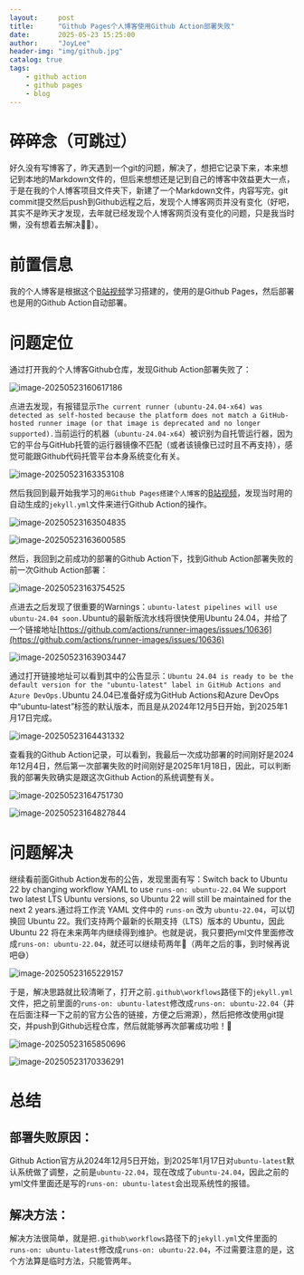 ```yaml
---
layout:     post
title:      "Github Pages个人博客使用Github Action部署失败"
date:       2025-05-23 15:25:00
author:     "JoyLee"
header-img: "img/github.jpg"
catalog: true
tags:
    - github action
    - github pages
    - blog
---
```


# 碎碎念（可跳过）

好久没有写博客了，昨天遇到一个git的问题，解决了，想把它记录下来，本来想记到本地的Markdown文件的，但后来想想还是记到自己的博客中效益更大一点，于是在我的个人博客项目文件夹下，新建了一个Markdown文件，内容写完，git commit提交然后push到Github远程之后，发现个人博客网页并没有变化（好吧，其实不是昨天才发现，去年就已经发现个人博客网页没有变化的问题，只是我当时懒，没有想着去解决😵‍💫）。

# 前置信息

我的个人博客是根据这个[B站视频](https://www.bilibili.com/video/BV12H4y1N7Q4/?share_source=copy_web&vd_source=9d8fb015c2e45564f35482aa604128e4)学习搭建的，使用的是Github Pages，然后部署也是用的Github Action自动部署。

# 问题定位

通过打开我的个人博客Github仓库，发现Github Action部署失败了：

![image-20250523160617186](https://cdn.jsdelivr.net/gh/amylee-github/my-blog-img/image-20250523160617186.png)

点进去发现，有报错显示`The current runner (ubuntu-24.04-x64) was detected as self-hosted because the platform does not match a GitHub-hosted runner image (or that image is deprecated and no longer supported).`当前运行的机器（`ubuntu-24.04-x64`）被识别为自托管运行器，因为它的平台与GitHub托管的运行器镜像不匹配（或者该镜像已过时且不再支持），感觉可能跟Github代码托管平台本身系统变化有关。

![image-20250523163353108](https://cdn.jsdelivr.net/gh/amylee-github/my-blog-img/image-20250523163353108.png)

然后我回到最开始我学习的`用Github Pages搭建个人博客`的[B站视频](https://www.bilibili.com/video/BV12H4y1N7Q4/?share_source=copy_web&vd_source=9d8fb015c2e45564f35482aa604128e4&t=114)，发现当时用的自动生成的`jekyll.yml`文件来进行Github Action的操作。

![image-20250523163504835](https://cdn.jsdelivr.net/gh/amylee-github/my-blog-img/image-20250523163504835.png)

![image-20250523163600585](https://cdn.jsdelivr.net/gh/amylee-github/my-blog-img/image-20250523163600585.png)

然后，我回到之前成功的部署的Github Action下，找到Github Action部署失败的前一次Github Action部署：

![image-20250523163754525](https://cdn.jsdelivr.net/gh/amylee-github/my-blog-img/image-20250523163754525.png)

点进去之后发现了很重要的Warnings：`ubuntu-latest pipelines will use ubuntu-24.04 soon.`Ubuntu的最新版流水线将很快使用Ubuntu 24.04，并给了一个链接地址[https://github.com/actions/runner-images/issues/10636](https://github.com/actions/runner-images/issues/10636)

![image-20250523163903447](https://cdn.jsdelivr.net/gh/amylee-github/my-blog-img/image-20250523163903447.png)

通过打开链接地址可以看到其中的公告显示：`Ubuntu 24.04 is ready to be the default version for the "ubuntu-latest" label in GitHub Actions and Azure DevOps.`Ubuntu 24.04已准备好成为GitHub Actions和Azure DevOps中“ubuntu-latest”标签的默认版本，而且是从2024年12月5日开始，到2025年1月17日完成。

![image-20250523164431332](https://cdn.jsdelivr.net/gh/amylee-github/my-blog-img/image-20250523164431332.png)

查看我的Github Action记录，可以看到，我最后一次成功部署的时间刚好是2024年12月4日，然后第一次部署失败的时间刚好是2025年1月18日，因此，可以判断我的部署失败确实是跟这次Github Action的系统调整有关。

![image-20250523164751730](https://cdn.jsdelivr.net/gh/amylee-github/my-blog-img/image-20250523164751730.png)

![image-20250523164827844](https://cdn.jsdelivr.net/gh/amylee-github/my-blog-img/image-20250523164827844.png)

# 问题解决

继续看前面Github Action发布的公告，发现里面有写：Switch back to Ubuntu 22 by changing workflow YAML to use `runs-on: ubuntu-22.04` We support two latest LTS Ubuntu versions, so Ubuntu 22 will still be maintained for the next 2 years.通过将工作流 YAML 文件中的 `runs-on` 改为 `ubuntu-22.04`，可以切换回 Ubuntu 22。我们支持两个最新的长期支持（LTS）版本的 Ubuntu，因此 Ubuntu 22 将在未来两年内继续得到维护。也就是说，我只要把yml文件里面修改成`runs-on: ubuntu-22.04`，就还可以继续苟两年🤭（两年之后的事，到时候再说吧😅）

![image-20250523165229157](https://cdn.jsdelivr.net/gh/amylee-github/my-blog-img/image-20250523165229157.png)

于是，解决思路就比较清晰了，打开之前`.github\workflows`路径下的`jekyll.yml`文件，把之前里面的`runs-on: ubuntu-latest`修改成`runs-on: ubuntu-22.04`（并在后面注释一下之前的官方公告的链接，方便之后溯源），然后把修改使用git提交，并push到Github远程仓库，然后就能够再次部署成功啦！🎉

![image-20250523165850696](https://cdn.jsdelivr.net/gh/amylee-github/my-blog-img/image-20250523165850696.png)

![image-20250523170336291](https://cdn.jsdelivr.net/gh/amylee-github/my-blog-img/image-20250523170336291.png)

# 总结

## 部署失败原因：

Github Action官方从2024年12月5日开始，到2025年1月17日对`ubuntu-latest`默认系统做了调整，之前是`ubuntu-22.04`，现在改成了`ubuntu-24.04`，因此之前的yml文件里面还是写的`runs-on: ubuntu-latest`会出现系统性的报错。

## 解决方法：

解决方法很简单，就是把`.github\workflows`路径下的`jekyll.yml`文件里面的`runs-on: ubuntu-latest`修改成`runs-on: ubuntu-22.04`，不过需要注意的是，这个方法算是临时方法，只能管两年。

